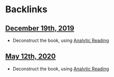 
# Backlinks
## [December 19th, 2019](<December 19th, 2019.md>)
- Deconstruct the book, using [Analytic Reading](<Analytic Reading.md>)

## [May 12th, 2020](<May 12th, 2020.md>)
- Deconstruct the book, using [Analytic Reading](<Analytic Reading.md>)

